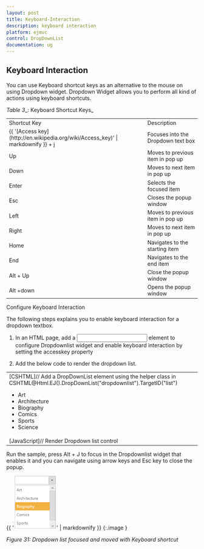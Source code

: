 ```yaml
---
layout: post
title: Keyboard-Interaction
description: keyboard interaction
platform: ejmvc
control: DropDownList
documentation: ug
---
```


## Keyboard Interaction

You can use Keyboard shortcut keys as an alternative to the mouse on using Dropdown widget. Dropdown Widget allows you to perform all kind of actions using keyboard shortcuts.

_Table_ _3__: Keyboard Shortcut Keys_

<table>
<tr>
<td>
Shortcut Key</td><td>
Description</td></tr>
<tr>
<td>
{{ '[Access key](http://en.wikipedia.org/wiki/Access_key)' | markdownify }} + j	</td><td>
Focuses into the Dropdown text box</td></tr>
<tr>
<td>
Up</td><td>
Moves to previous item in pop up</td></tr>
<tr>
<td>
Down</td><td>
Moves to next item in pop up</td></tr>
<tr>
<td>
Enter</td><td>
Selects the focused item</td></tr>
<tr>
<td>
Esc</td><td>
Closes the popup window</td></tr>
<tr>
<td>
Left </td><td>
Moves to previous item in pop up</td></tr>
<tr>
<td>
Right </td><td>
Moves to next item in pop up</td></tr>
<tr>
<td>
Home</td><td>
Navigates to the starting item </td></tr>
<tr>
<td>
End</td><td>
Navigates to the end item </td></tr>
<tr>
<td>
Alt + Up</td><td>
Close the popup window</td></tr>
<tr>
<td>
Alt +down </td><td>
Opens the popup window </td></tr>
</table>
Configure Keyboard Interaction

The following steps explains you to enable keyboard interaction for a dropdown textbox.

1. In an HTML page, add a <input> element to configure Dropdownlist widget and enable keyboard interaction by setting the accesskey property



1. Add the below code to render the dropdown list.



<table>
<tr>
<td>
[CSHTML]// Add a DropDownList element using the helper class in CSHTML@Html.EJ().DropDownList("dropdownlist").TargetID("list")           <div id="list">    <ul>        <li>Art</li>        <li>Architecture</li>        <li>Biography</li>        <li>Comics</li>        <li>Sports</li>        <li>Science</li>    </ul></div></td></tr>
<tr>
<td>
[JavaScript]// Render Dropdown list control     <script type="text/javascript">        $(function () {            //Control focus key            $(document).on("keydown", function (e) {                if (e.altKey && e.keyCode === 74) { // j- key code.                    $("#dropdownlist_wrapper").focus();                }            });                    });    </script> </td></tr>
</table>




Run the sample, press Alt + J to focus in the Dropdownlist widget that enables it and you can navigate using arrow keys and Esc key to close the popup.


{{ '![](Keyboard-Interaction_images/Keyboard-Interaction_img1.png)' | markdownify }}
{:.image }


_Figure 31: Dropdown list focused and moved with Keyboard shortcut_






